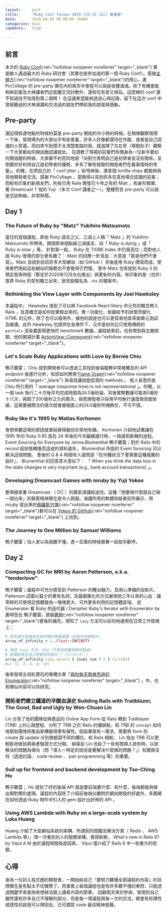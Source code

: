 ```yaml
---
layout:     post
title:      "Ruby Conf Taiwan 2019 (23-25 Jul) 會後感"
date:       2019-08-05 00:00:00 +0800
categories: misc
comments:   true

---
```


## 前言
本次的 [Ruby Conf](https://2019.rubyconf.tw/){:rel="nofollow noopener noreferrer" target="_blank"} 算是敝人遇過最大的 Ruby 研討會（其實也是參加過的第一個 Ruby Conf）。感謝[主辦方](https://www.facebook.com/rubyconftw/){:rel="nofollow noopener noreferrer" target="_blank"}的用心，連 PicCollage 的 pre-party 算在內的兩天半會程可以說是收穫滿滿。除了有機會能夠與前輩及大神講者們近距離交流討教外，還有吃有拿又得玩。這麼棒的 conf 還不知道找不找得到第二個啊！
在這邊希望能夠透過心得記錄，留下在這次 conf 中曾經聽過的大神演講和交流過的朋友們帶給我的啟發與感動。

## Pre-party
還記得抵達地點的時候約莫是 pre-party 開始約半小時的時候。在稍微觀察現場一下後，發現場內的大家似乎有些害羞，許多人好像都還待在外圍、或者是自己認識的人旁邊。而初來乍到摸不太清楚套路的我，就選擇了先在旁（填飽肚子）觀察一下大家都如何開話題認識彼此。
在請教了現場的前輩們有關身為一位新手要如何開話題的時候，大家都不約而同地說「向對方表明自己是初學者並沒有關係。反倒要好好利用自己是初學者的優勢，多多了解有經驗的開發者們在看事情時的考量」。的確，在把自己的「 conf jitter 」給甩掉後，連拿個 tortilla chips 都能夠與其他開發者交流。感謝 PicCollage ，當晚得以見到許多在其他場合認識的前輩；而較有印象的新朋友們，則有已用 Rails 開發已十年之有的 Matt ，和身形精實、著 Dreamcast T 恤的 Yuji （本次 Conf 講者之一）。整體而言 pre-party 可以說是交談熱絡，非常熱鬧。

## Day 1
### The Future of Ruby by "Matz" Yukihiro Matsumoto
當日的首個議程，即由 Ruby 語言之父、江湖上人稱「 Matz 」的 Yukihiro Matsumoto 所帶來。開頭即來個點破江湖謠言，如「 Ruby is dying 」或「 Ruby is slow 」等。 針對第一點， Ruby 在 TIOBE Index 中仍居高位；而對他人說 Ruby 很慢的部分更有趣了： Matz 的回應一針見血：大意是「那是他們不會寫」。Matz 並說到目前許多大型網站（如 GitHub ）背後是用 Ruby 撰寫而成。使用者們用起這些網站的服務也不會覺得它們慢。
會中 Matz 也有提到 Ruby 3 的預定發表時程（暫定於2020年12月左右推出）與更新的內容。有印象的是（也許）會將 Ruby 的型別獨立出來，放至副檔名為 `.rbs` 的檔案中。

### Rethinking the View Layer with Components by Joel Hawksley
本議程中， Hawksley 提到了可以將 Facebook React libery 中元件的概念帶入 Rails ，及其概念是如何從實做出來的。單一功能化、依據給予的狀態而變化 HTML 的元件，除了也可以複用外，據他的說是也可以更容易地拿來做單元測試及維護。此外 Hawksley 也提供在各條件下、元件是如何比只使用傳統的 `partials` 渲染畫面得更快的 benchmark 數據。議程結束前，也有帶到與主題相關、他的開源計畫 [ActionView::Component](https://github.com/joelhawksley/view-component-demo){:rel="nofollow noopener noreferrer" target="_blank"}。

### Let's Scale Ruby Applications with Love by Bernie Chiu
鴨子聽雷； Chiu 提到開發者可以透過工具找到後端服務中常被觸及的 API endpoint 後進行分析，和該如何應用 [Flame Graph](http://www.brendangregg.com/flamegraphs.html){:rel="nofollow noopener noreferrer" target="_blank"} 來尋找讓效能低落的 methods 。
發人省思的是 Chiu 所引用的「 average (response time) is not representational 」。的確，以一個 task 執行二十次後平均完成時間為24.5毫秒論，背後實際數據可能為5毫秒十八次，與跑了200毫秒之久的兩次。倘若開發者只採用平均執行速度做效能依據，這需要被關注的兩次就會被帳面上的24.5毫秒所掩飾住，不可不慎。

### Ruby like it's 1995 by Matias Korhonen
會想來聽這場的原因就單純覺得題目非常地有趣。 Korhonen 介紹他試著讓在 1995 年的 Ruby 0.95 版在 24 年後的今天繼續運行時，一路披荊斬棘的過程。
Event Sourcing for Everyone by Jenna Blumenthal
鴨子聽雷；對於 Rails 中的 record 因狀態轉換而造成的資料遺失， Blumenthal 所提的 Event Sourcing 可以解決這個問題。
會後的 Q & A 時間有人提問道「在何種狀況下會需要這種複雜的設計」， Blumenthal 的回答答大意如下： 「 When you think the data loss in the state changes is very important (e.g., bank account transactions) 」。

### Developing Dreamcast Games with mruby by Yuji Yokoo
整場被拿著 Dreamcast （ DC ）的霸氣演講給迷住。這種「想要做什麼就自己做一個出來」的駭客精神實在是令人佩服。演講所用的軟體和結束前所展示、用 mruby 寫出來的[俄羅斯方塊](https://github.com/yujiyokoo/mrbtris-dreamcast){:rel="nofollow noopener noreferrer" target="_blank"}都可以在 [Yokoo 的 GitHub](https://github.com/yujiyokoo){:rel="nofollow noopener noreferrer" target="_blank"} 上找到。

### The Journey to One Million by Samuel Williams
鴨子聽雷；怕人家以為我聽不懂，達一百萬的時候搶著一起拍手歡呼。


## Day 2
### Compacting GC for MRI by Aaron Patterson, a.k.a. "tenderlove"
鴨子聽雷；議程中可充分感受到 Patterson 的舞台魅力，及用心準備的投影片。 Patterson 試圖以最少的專有名詞，及最圖像化的方式展現他三年以來的心血：讓零碎的可使用記憶體變為一塊塊更大、可作更多利用的記憶體區域。
從 Enumerator 看 Ruby 的迭代器 / Decipher Ruby's iterator with Enumerator by 蒼時弦也
鴨子聽雷。感謝[蒼時](https://blog.frost.tw/){:rel="nofollow noopener noreferrer" target="_blank"}會後的補充，得知了 `lazy` 方法可以如何地運用在日常工作情境上：

```ruby
# 若有個不知道有多長的陣列需要處理（此例中為無限大）
array_of_infinity = 1..Float::INFINITY

# 透過 lazy 方法，可以（不用先將整個陣列跑過）
# 直接結束在自己想要停的地方（ .first(5) ）
array_of_infinity.lazy.select { |num| num * 2 }.first(5)
#=> [2, 4, 6, 8, 10]
```

後來發現五倍紅寶石的專欄文章「[與你每天擦身而過的 Enumerator](https://5xruby.tw/posts/ruby-enumerator/){:rel="nofollow noopener noreferrer" target="_blank"} 」中，也有類似內容可以供研究。
### 開拓者們建立鐵道的辛酸血淚史 Building Rails with Trailblazer, The Good, Bad and Ugly by Wen-Chuan Lin
Lin 分享了他的團隊從將產品的 Online App Form 從 Rails 轉到 Trailblazer (TRB) 上的心路歷程、分析了 TRB 之於 Rails 的優缺點，和 TRB 的 `concept` 如何地幫助團隊把產品架構變得更有彈性。假設專案有一需求，需要將 form 的 create 與 update 分別做驗證不同的欄位，和 Rails 相較， Lin 指出 TRB 可以更輕鬆地做到將兩者驗證方式分開。
結束前 Lin 也給了一些有關導入技術時，以欲解決的問題為導向（問「導入一特定的技術是要解決什麼樣的問題？」）和團隊支持（透過討論、 code review 、 pair programming 等）的重要。

### Suit up for frontend and backend development by Tse-Ching Ho
鴨子聽雷； Ho 提到了好的後端 API 就是要前端要什麼、給什麼，後端都能夠做出相對應的處理。議程的內容除了介紹前後端分離對於網站開發的好處外，多圍繞在如何透過 Ruby 物件中引入的 gem 設計出好用的 API 。

### Using AWS Lambda with Ruby on a large-scale system by Luka Huang
Huang 介紹了大型網站系統的架構、所遇到的困難及解決方案（ Redis 、 AWS Lambda 等）。頭一次看到別人的服務架構，覺得新鮮。
What's new in Rails 6? by Vipul A M
由於議程時間長度因素， Vipul 僅介紹了 Rails 6 中一些重大的改變。

## 心得
身為一位初入程式圈的開發者，一開始給自己「要努力聽懂全部議程的內容」的目標實在是有點太不切實際了。而事實上每個議程也是有許多聽不懂的東西，只能透過關鍵字來查詢來想辦法跟上講者內容的節奏。
回顧兩天來的參與，發現到自己雖然還有許多自己不理解的部分，但是每一場議程與每一次的交流，總會有些理性或感性的啟發可以帶回去，已可謂寫 code 最佳精神食糧。
